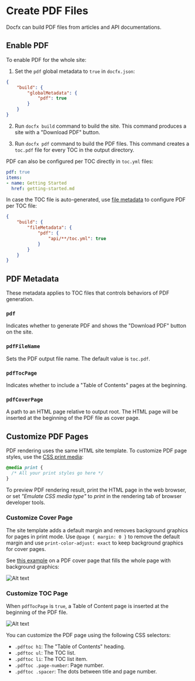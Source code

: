 # Create PDF Files

Docfx can build PDF files from articles and API documentations.

## Enable PDF

To enable PDF for the whole site:

1. Set the `pdf` global metadata to `true` in `docfx.json`:

```json
{
	"build": {
		"globalMetadata": {
			"pdf": true
		}
	}
}
```

2. Run `docfx build` command to build the site. This command produces a site with a "Download PDF" button.

3. Run `docfx pdf` command to build the PDF files. This command creates a `toc.pdf` file for every TOC in the output directory.

PDF can also be configured per TOC directly in `toc.yml` files:

```yaml
pdf: true
items:
- name: Getting Started
  href: getting-started.md
```

In case the TOC file is auto-generated, use [file metadata](./config.md#metadata) to configure PDF per TOC file:

```json
{
	"build": {
		"fileMetadata": {
			"pdf": {
				"api/**/toc.yml": true
			}
		}
	}
}
```

## PDF Metadata

These metadata applies to TOC files that controls behaviors of PDF generation.

### `pdf`

Indicates whether to generate PDF and shows the "Download PDF" button on the site.

### `pdfFileName`

Sets the PDF output file name. The default value is `toc.pdf`.

### `pdfTocPage`

Indicates whether to include a "Table of Contents" pages at the beginning.

### `pdfCoverPage`

A path to an HTML page relative to output root. The HTML page will be inserted at the beginning of the PDF file as cover page.

## Customize PDF Pages

PDF rendering uses the same HTML site template. To customize PDF page styles, use the [CSS print media](https://developer.mozilla.org/en-US/docs/Web/Guide/Printing):

```css
@media print {
  /* All your print styles go here */
}
```

To preview PDF rendering result, print the HTML page in the web browser, or set _"Emulate CSS media type"_ to *print* in the rendering tab of browser developer tools.

### Customize Cover Page

The site template adds a default margin and removes background graphics for pages in print mode. Use `@page { margin: 0 }` to remove the default margin and use `print-color-adjust: exact` to keep background graphics for cover pages.

See [this example](https://raw.githubusercontent.com/dotnet/docfx/main/samples/seed/pdf.md) on a PDF cover page that fills the whole page with background graphics:

![Alt text](./media/pdf-cover-page.png)

### Customize TOC Page
 
When `pdfTocPage` is `true`, a Table of Content page is inserted at the beginning of the PDF file.

![Alt text](media/pdf-toc-page.png)

You can customize the PDF page using the following CSS selectors:

- `.pdftoc h1`: The "Table of Contents" heading.
- `.pdftoc ul`: The TOC list.
- `.pdftoc li`: The TOC list item.
- `.pdftoc .page-number`: Page number.
- `.pdftoc .spacer`: The dots between title and page number.
